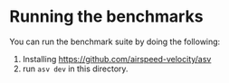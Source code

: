 # Running the benchmarks

You can run the benchmark suite by doing the following:

1. Installing https://github.com/airspeed-velocity/asv 
2. run `asv dev` in this directory.
